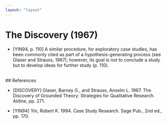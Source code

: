 ```yaml
---
layout: "layout"
---
```

# The Discovery (1967)

* [YIN94, p. 110] A similar procedure, for exploratory case studies, has been commonly cited as part of a hypothesis-generating process (see Glaser and Strauss, 1967); however, its goal is not to conclude a study but to develop ideas for further study (p. 110).


<br>
## References

* [DISCOVERY] Glaser, Barney G., and Strauss, Anselm L. 1967. The Discovery of Grounded Theory: Strategies for Qualitative Research. Aldine, pp. 271.

* [YIN94] Yin, Robert K. 1994. Case Study Research. Sage Pub., 2nd ed., pp. 170.

